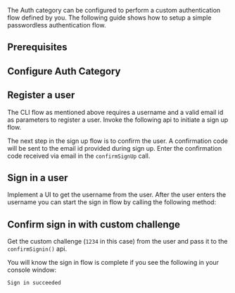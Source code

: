 The Auth category can be configured to perform a custom authentication flow defined by you. The following guide shows how to setup a simple passwordless authentication flow.

## Prerequisites

<inline-fragment platform="ios" src="~/lib/auth/fragments/ios/getting_started/10_preReq.md"></inline-fragment>

## Configure Auth Category

<inline-fragment platform="ios" src="~/lib/auth/fragments/ios/signin_with_custom_flow/10_cli_setup.md"></inline-fragment>

## Register a user

The CLI flow as mentioned above requires a username and a valid email id as parameters to register a user. Invoke the following api to initiate a sign up flow.

<inline-fragment platform="ios" src="~/lib/auth/fragments/ios/signin_with_custom_flow/20_signup.md"></inline-fragment>

The next step in the sign up flow is to confirm the user. A confirmation code will be sent to the email id provided during sign up. Enter the confirmation code received via email in the `confirmSignUp` call.

<inline-fragment platform="ios" src="~/lib/auth/fragments/ios/signin_with_custom_flow/30_confirmSignup.md"></inline-fragment>

## Sign in a user

Implement a UI to get the username from the user. After the user enters the username you can start the sign in flow by calling the following method:

<inline-fragment platform="ios" src="~/lib/auth/fragments/ios/signin_with_custom_flow/40_signin.md"></inline-fragment>

## Confirm sign in with custom challenge

Get the custom challenge (`1234` in this case) from the user and pass it to the `confirmSignin()` api.

<inline-fragment platform="ios" src="~/lib/auth/fragments/ios/signin_with_custom_flow/50_custom_challenge.md"></inline-fragment>

You will know the sign in flow is complete if you see the following in your console window:

```console
Sign in succeeded
```
